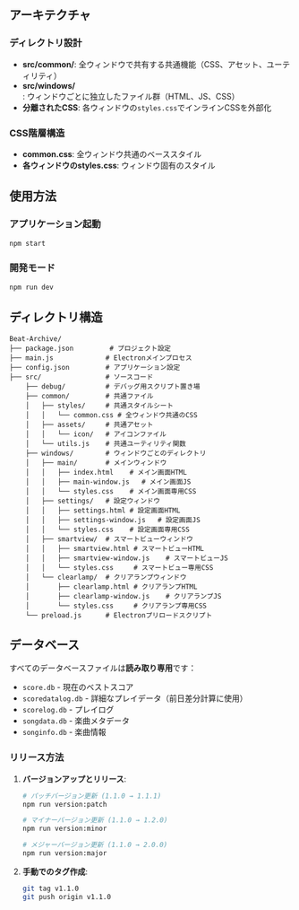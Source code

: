 ## アーキテクチャ

### ディレクトリ設計
- **src/common/**: 全ウィンドウで共有する共通機能（CSS、アセット、ユーティリティ）
- **src/windows/**: ウィンドウごとに独立したファイル群（HTML、JS、CSS）
- **分離されたCSS**: 各ウィンドウの`styles.css`でインラインCSSを外部化

### CSS階層構造
- **common.css**: 全ウィンドウ共通のベーススタイル
- **各ウィンドウのstyles.css**: ウィンドウ固有のスタイル

## 使用方法

### アプリケーション起動
```bash
npm start
```

### 開発モード
```bash
npm run dev
```

## ディレクトリ構造

```
Beat-Archive/
├── package.json         # プロジェクト設定
├── main.js             # Electronメインプロセス
├── config.json         # アプリケーション設定
├── src/                # ソースコード
    ├── debug/          # デバッグ用スクリプト置き場
    ├── common/         # 共通ファイル
    │   ├── styles/     # 共通スタイルシート
    │   │   └── common.css # 全ウィンドウ共通のCSS
    │   ├── assets/     # 共通アセット
    │   │   └── icon/   # アイコンファイル
    │   └── utils.js    # 共通ユーティリティ関数
    ├── windows/        # ウィンドウごとのディレクトリ
    │   ├── main/       # メインウィンドウ
    │   │   ├── index.html    # メイン画面HTML
    │   │   ├── main-window.js   # メイン画面JS
    │   │   └── styles.css    # メイン画面専用CSS
    │   ├── settings/   # 設定ウィンドウ
    │   │   ├── settings.html # 設定画面HTML
    │   │   ├── settings-window.js   # 設定画面JS
    │   │   └── styles.css    # 設定画面専用CSS
    │   ├── smartview/  # スマートビューウィンドウ
    │   │   ├── smartview.html # スマートビューHTML
    │   │   ├── smartview-window.js    # スマートビューJS
    │   │   └── styles.css     # スマートビュー専用CSS
    │   └── clearlamp/  # クリアランプウィンドウ
    │       ├── clearlamp.html # クリアランプHTML
    │       ├── clearlamp-window.js    # クリアランプJS
    │       └── styles.css     # クリアランプ専用CSS
    └── preload.js      # Electronプリロードスクリプト

```

## データベース

すべてのデータベースファイルは**読み取り専用**です：
- `score.db` - 現在のベストスコア
- `scoredatalog.db` - 詳細なプレイデータ（前日差分計算に使用）
- `scorelog.db` - プレイログ
- `songdata.db` - 楽曲メタデータ
- `songinfo.db` - 楽曲情報


### リリース方法

1. **バージョンアップとリリース**:
   ```bash
   # パッチバージョン更新 (1.1.0 → 1.1.1)
   npm run version:patch
   
   # マイナーバージョン更新 (1.1.0 → 1.2.0)
   npm run version:minor
   
   # メジャーバージョン更新 (1.1.0 → 2.0.0)
   npm run version:major
   ```

2. **手動でのタグ作成**:
   ```bash
   git tag v1.1.0
   git push origin v1.1.0
   ```
